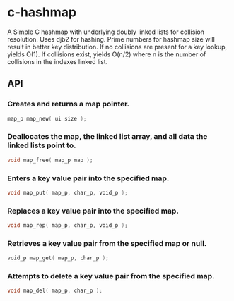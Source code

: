 # c-hashmap
A Simple C hashmap with underlying doubly linked lists for collision resolution. Uses djb2 for hashing. Prime numbers for hashmap size will result in better key distribution. If no collisions are present for a key lookup, yields O(1). If collisions exist, yields O(n/2) where n is the number of collisions in the indexes linked list.

## API

### Creates and returns a map pointer.
```c
map_p map_new( ui size );
```
### Deallocates the map, the linked list array, and all data the linked lists point to.
```c
void map_free( map_p map );
```
### Enters a key value pair into the specified map.
```c
void map_put( map_p, char_p, void_p );
```
### Replaces a key value pair into the specified map.
```c
void map_rep( map_p, char_p, void_p );
```
### Retrieves a key value pair from the specified map or null.
```c
void_p map_get( map_p, char_p );
```
### Attempts to delete a key value pair from the specified map.
```c
void map_del( map_p, char_p );
```
